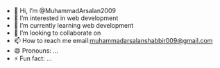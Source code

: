 - 👋 Hi, I’m @MuhammadArsalan2009
- 👀 I’m interested in web development
- 🌱 I’m currently learning web development
- 💞️ I’m looking to collaborate on 
- 📫 How to reach me email:muhammadarsalanshabbir009@gmail.com
- 😄 Pronouns: ...
- ⚡ Fun fact: ...

<!---
MuhammadArsalan2009/MuhammadArsalan2009 is a ✨ special ✨ repository because its `README.md` (this file) appears on your GitHub profile.
You can click the Preview link to take a look at your changes.
--->
